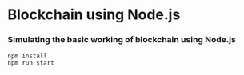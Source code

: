 # Blockchain using Node.js

### Simulating the basic working of blockchain using Node.js

```node
npm install
npm run start
```
